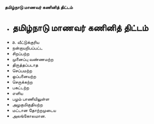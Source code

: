 **தமிழ்நாடு மாணவர் கணினித் திட்டம்**
- # தமிழ்நாடு மாணவர் கணினித் திட்டம்
- a. வீட்டுக்குரிய
- நன்றாயறிபப்பட்ட
- சிறப்பற்ற
- முனைப்பு வண்ணமற்ற
- திருத்தப்படாத
- செப்பமற்ற
- ஒப்பனையற்ற
- செருக்கற்ற
- பகட்டற்ற
- எளிய
- பழம் பாணியிலுள்ள
- அழகுமிகுதியற்ற
- மட்டான தோற்றமுடைய
- அலங்கோலமான.

